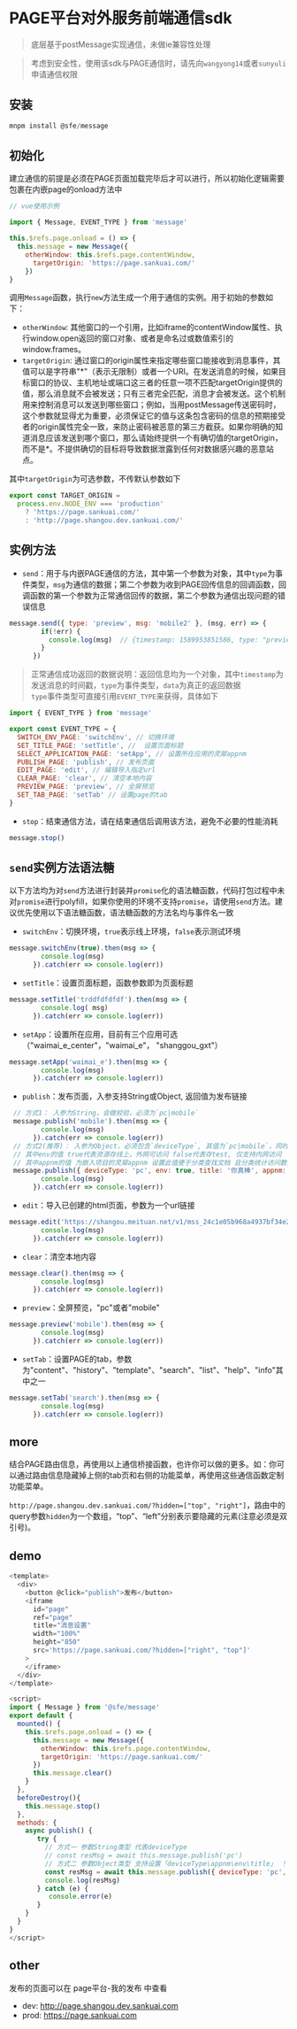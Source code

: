 # PAGE平台对外服务前端通信sdk

> 底层基于postMessage实现通信，未做ie兼容性处理

> 考虑到安全性，使用该sdk与PAGE通信时，请先向`wangyong14`或者`sunyuli`申请通信权限

## 安装
```javascript
mnpm install @sfe/message
```

## 初始化
建立通信的前提是必须在PAGE页面加载完毕后才可以进行，所以初始化逻辑需要包裹在内嵌page的onload方法中
```js
// vue使用示例

import { Message, EVENT_TYPE } from 'message'

this.$refs.page.onload = () => {
  this.message = new Message({
    otherWindow: this.$refs.page.contentWindow,
      targetOrigin: 'https://page.sankuai.com/'
    })
}
```
调用`Message`函数，执行`new`方法生成一个用于通信的实例。用于初始的参数如下：  
- `otherWindow`: 其他窗口的一个引用，比如iframe的contentWindow属性、执行window.open返回的窗口对象、或者是命名过或数值索引的window.frames。
- `targetOrigin`: 通过窗口的origin属性来指定哪些窗口能接收到消息事件，其值可以是字符串"\*"（表示无限制）或者一个URI。在发送消息的时候，如果目标窗口的协议、主机地址或端口这三者的任意一项不匹配targetOrigin提供的值，那么消息就不会被发送；只有三者完全匹配，消息才会被发送。这个机制用来控制消息可以发送到哪些窗口；例如，当用postMessage传送密码时，这个参数就显得尤为重要，必须保证它的值与这条包含密码的信息的预期接受者的origin属性完全一致，来防止密码被恶意的第三方截获。如果你明确的知道消息应该发送到哪个窗口，那么请始终提供一个有确切值的targetOrigin，而不是*。不提供确切的目标将导致数据泄露到任何对数据感兴趣的恶意站点。  

其中`targetOrigin`为可选参数，不传默认参数如下
```js
export const TARGET_ORIGIN =
  process.env.NODE_ENV === 'production'
    ? 'https://page.sankuai.com/'
    : 'http://page.shangou.dev.sankuai.com/'
```
## 实例方法

- `send`：用于与内嵌PAGE通信的方法，其中第一个参数为对象，其中`type`为事件类型，`msg`为通信的数据；第二个参数为收到PAGE回传信息的回调函数，回调函数的第一个参数为正常通信回传的数据，第二个参数为通信出现问题的错误信息
```js
message.send({ type: 'preview', msg: 'mobile2' }, (msg, err) => {
        if(!err) {
          console.log(msg)  // {timestamp: 1589953851586, type: "preview", data: "success"}
        }
      })
```
> 正常通信成功返回的数据说明：返回信息均为一个对象，其中`timestamp`为发送消息的时间戳，`type`为事件类型，`data`为真正的返回数据  
> `type`事件类型可直接引用`EVENT_TYPE`来获得，具体如下
```js
import { EVENT_TYPE } from 'message'

export const EVENT_TYPE = {
  SWITCH_ENV_PAGE: 'switchEnv', // 切换环境
  SET_TITLE_PAGE: 'setTitle', //  设置页面标题
  SELECT_APPLICATION_PAGE: 'setApp', // 设置所在应用的灵犀appnm
  PUBLISH_PAGE: 'publish', // 发布页面
  EDIT_PAGE: 'edit', // 编辑导入指定url
  CLEAR_PAGE: 'clear', // 清空本地内容
  PREVIEW_PAGE: 'preview', // 全屏预览
  SET_TAB_PAGE: 'setTab' // 设置page的tab
} 
```

- `stop`：结束通信方法，请在结束通信后调用该方法，避免不必要的性能消耗
```js
message.stop()
```

## `send`实例方法语法糖
以下方法均为对`send`方法进行封装并`promise`化的语法糖函数，代码打包过程中未对`promise`进行polyfill，如果你使用的环境不支持`promise`，请使用`send`方法。建议优先使用以下语法糖函数，语法糖函数的方法名均与事件名一致

- `switchEnv`：切换环境，`true`表示线上环境，`false`表示测试环境
```js
message.switchEnv(true).then(msg => {
        console.log(msg)
      }).catch(err => console.log(err))
```

- `setTitle`：设置页面标题，函数参数即为页面标题
```js
message.setTitle('trddfdfdfdf').then(msg => {
        console.log( msg)
      }).catch(err => console.log(err))
```

- `setApp`：设置所在应用，目前有三个应用可选（"waimai_e_center"，"waimai_e"， "shanggou_gxt"）
```js
message.setApp('waimai_e').then(msg => {
        console.log(msg)
      }).catch(err => console.log(err))
```

- `publish`：发布页面，入参支持String或Object, 返回值为发布链接
```js
 // 方式1： 入参为String，会做校验，必须为`pc|mobile`
 message.publish('mobile').then(msg => {
        console.log(msg)
      }).catch(err => console.log(err))
 // 方式2(推荐)： 入参为Object，必须包含`deviceType`, 其值为`pc|mobile`，同时支持其他参数`appnm|env|title`，都会做值的校验，校验不通过会在err信息中指明原因
 // 其中env的值 true代表资源存线上，外网可访问 false代表存test, 仅支持内网访问
 // 其中appnm的值 为嵌入项目的灵犀appnm 设置此值便于分类查找文档 且分类统计访问数据 若你要设置的值不在白名单内，请联系管理员
 message.publish({ deviceType: 'pc', env: true, title: '你真棒', appnm: 'waimai_e_center' }).then(msg => {
        console.log(msg)
      }).catch(err => console.log(err))
```

- `edit`：导入已创建的html页面，参数为一个url链接
```js
message.edit('https://shangou.meituan.net/v1/mss_24c1e05b968a4937bf34e2f4ff68639e/shangou-fe-maker-html/sg/html/2019-12-10/eb03537f58beb9deeea46e64cdcc021b1575958209146/index.html').then(msg => {
        console.log(msg)
      }).catch(err => console.log(err))
```

- `clear`：清空本地内容
```js
message.clear().then(msg => {
        console.log(msg)
      }).catch(err => console.log(err))
```

- `preview`：全屏预览，"pc"或者"mobile"
```js
message.preview('mobile').then(msg => {
        console.log(msg)
      }).catch(err => console.log(err))
```

- `setTab`：设置PAGE的tab，参数为"content"、"history"、"template"、"search"、"list"、"help"、"info"其中之一
```js
message.setTab('search').then(msg => {
        console.log(msg)
      }).catch(err => console.log(err))
```

## more
结合PAGE路由信息，再使用以上通信桥接函数，也许你可以做的更多。如：你可以通过路由信息隐藏掉上侧的tab页和右侧的功能菜单，再使用这些通信函数定制功能菜单。

`http://page.shangou.dev.sankuai.com/?hidden=["top", "right"]`，路由中的query参数`hidden`为一个数组，“top”、“left”分别表示要隐藏的元素(注意必须是双引号)。

## demo
```js
<template>
  <div>
    <button @click="publish">发布</button>
    <iframe
      id="page"
      ref="page"
      title="消息设置"
      width="100%"
      height="850"
      src='https://page.sankuai.com/?hidden=["right", "top"]'
    >
    </iframe>
  </div>
</template>

<script>
import { Message } from '@sfe/message'
export default {
  mounted() {
    this.$refs.page.onload = () => {
      this.message = new Message({
        otherWindow: this.$refs.page.contentWindow,
        targetOrigin: 'https://page.sankuai.com/'
      })
      this.message.clear()
    }
  },
  beforeDestroy(){
    this.message.stop()
  },
  methods: {
    async publish() {
       try {
         // 方式一 参数String类型 代表deviceType
         // const resMsg = await this.message.publish('pc')
         // 方式二 参数Object类型 支持设置「deviceType\appnm\env\title」 ！！推荐
         const resMsg = await this.message.publish({ deviceType: 'pc', env: true, title: '你真棒' })
         console.log(resMsg)   
       } catch (e) {
          console.error(e)
       }
    }
  }
}
</script>
```

## other
发布的页面可以在 page平台-我的发布 中查看
- dev: http://page.shangou.dev.sankuai.com
- prod: https://page.sankuai.com
